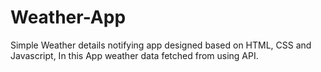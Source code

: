 # Weather-App
Simple Weather details notifying app designed based on HTML, CSS and Javascript,
In this App weather data fetched from using API.

